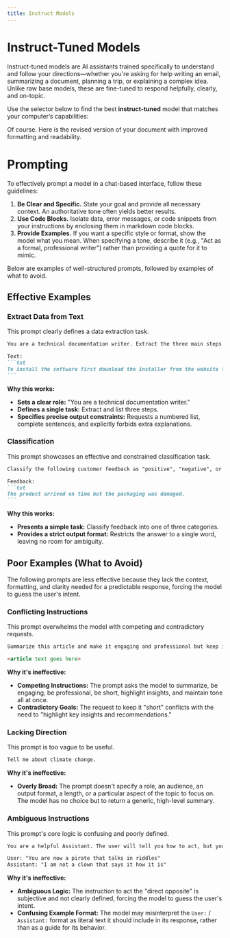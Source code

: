 ```yaml
---
title: Instruct Models
---
```


# Instruct-Tuned Models

Instruct-tuned models are AI assistants trained specifically to understand and follow your directions—whether you're asking for help writing an email, summarizing a document, planning a trip, or explaining a complex idea. Unlike raw base models, these are fine-tuned to respond helpfully, clearly, and on-topic.

Use the selector below to find the best **instruct-tuned** model that matches your computer’s capabilities:

<script setup>
import ModelSelector from '../../../components/ModelSelector.vue'

const models = [
  { ramMin: 128, vramMin: 32, models: [{"Mistral Small 3.2": { parameters: 24, quantization: 'Q8_K_XL' }}, {"Qwen3 30B Instruct 2507": { parameters: 30, quantization: 'BF16' }}], usefulness: 1.0},
  { ramMin: 128, vramMin: 24, models: [{"Mistral Small 3.2": { parameters: 24, quantization: 'Q6_K_XL' }}, {"Qwen3 30B Instruct 2507": { parameters: 30, quantization: 'BF16' }}], usefulness: 0.9},
  { ramMin: 128, vramMin: 0, models: [{"Qwen3 30B Instruct 2507": { parameters: 30, quantization: 'BF16' }}], usefulness: 0.8},

  { ramMin: 64, vramMin: 32, models: [{"Mistral Small 3.2": { parameters: 24, quantization: 'Q8_K_XL' }}, {"Qwen3 30B Instruct 2507": { parameters: 30, quantization: 'BF16' }}], usefulness: 0.9},
  { ramMin: 64, vramMin: 24, models: [{"Mistral Small 3.2": { parameters: 24, quantization: 'Q6_K_XL' }}, {"Qwen3 30B Instruct 2507": { parameters: 30, quantization: 'Q8_K_XL' }}], usefulness: 0.8},
  { ramMin: 64, vramMin: 16, models: [{"Qwen3 30B Instruct 2507": { parameters: 30, quantization: 'Q8_K_XL' }}], usefulness: 0.7},
  { ramMin: 64, vramMin: 12, models: [{"Qwen3 30B Instruct 2507": { parameters: 30, quantization: 'Q8_K_XL' }}], usefulness: 0.6},
  { ramMin: 64, vramMin: 8, models: [{"Qwen3 30B Instruct 2507": { parameters: 30, quantization: 'Q8_K_XL' }}], usefulness: 0.5},
  { ramMin: 64, vramMin: 6, models: [{"Qwen3 30B Instruct 2507": { parameters: 30, quantization: 'Q8_K_XL' }}], usefulness: 0.4},
  { ramMin: 64, vramMin: 4, models: [{"Qwen3 30B Instruct 2507": { parameters: 30, quantization: 'Q8_K_XL' }}], usefulness: 0.3},
  { ramMin: 64, vramMin: 0, models: [{"Qwen3 30B Instruct 2507": { parameters: 30, quantization: 'Q8_K_XL' }}], usefulness: 0.2},

  { ramMin: 32, vramMin: 32, models: [{"Mistral Small 3.2": { parameters: 24, quantization: 'Q8_K_XL' }}], usefulness: 0.8},
  { ramMin: 32, vramMin: 24, models: [{"Mistral Small 3.2": { parameters: 24, quantization: 'Q6_K_XL' }}, {"Qwen3 30B Instruct 2507": { parameters: 30, quantization: 'Q8_K_XL' }}], usefulness: 0.7},
  { ramMin: 32, vramMin: 16, models: [{"Qwen3 30B Instruct 2507": { parameters: 30, quantization: 'Q8_K_XL' }}], usefulness: 0.6},
  { ramMin: 32, vramMin: 8, models: [{"Qwen3 30B Instruct 2507": { parameters: 30, quantization: 'Q6_K_XL' }}], usefulness: 0.4},
  { ramMin: 32, vramMin: 4, models: [{"Qwen3 4B Instruct 2507": { parameters: 4, quantization: 'BF16' }}], usefulness: 0.3},

  { ramMin: 16, vramMin: 32, models: [{"Mistral Small 3.2": { parameters: 24, quantization: 'Q8_K_XL' }}], usefulness: 0.6},
  { ramMin: 16, vramMin: 24, models: [{"Mistral Small 3.2": { parameters: 24, quantization: 'Q6_K_XL' }}], usefulness: 0.5},
  { ramMin: 16, vramMin: 12, models: [{"Qwen3 4B Instruct 2507": { parameters: 4, quantization: 'BF16' }}], usefulness: 0.3},
  { ramMin: 16, vramMin: 4, models: [{"Qwen3 4B Instruct 2507": { parameters: 4, quantization: 'Q4_K_XL' }}], usefulness: 0.2},
]

</script>

<ModelSelector :modelDefinitions="models" />

Of course. Here is the revised version of your document with improved formatting and readability.

# Prompting

To effectively prompt a model in a chat-based interface, follow these guidelines:

1.  **Be Clear and Specific.** State your goal and provide all necessary context. An authoritative tone often yields better results.
2.  **Use Code Blocks.** Isolate data, error messages, or code snippets from your instructions by enclosing them in markdown code blocks.
3.  **Provide Examples.** If you want a specific style or format, show the model what you mean. When specifying a tone, describe it (e.g., "Act as a formal, professional writer") rather than providing a quote for it to mimic.

Below are examples of well-structured prompts, followed by examples of what to avoid.

## Effective Examples

### Extract Data from Text

This prompt clearly defines a data extraction task.

````md
You are a technical documentation writer. Extract the three main steps from the following text and list them as numbered items. Each item must be a single, complete sentence. Do not add any explanations.

Text:
```txt
To install the software first download the installer from the website then run the setup wizard and finally restart your computer when prompted.
```
````

**Why this works:**

*   **Sets a clear role:** "You are a technical documentation writer."
*   **Defines a single task:** Extract and list three steps.
*   **Specifies precise output constraints:** Requests a numbered list, complete sentences, and explicitly forbids extra explanations.

### Classification

This prompt showcases an effective and constrained classification task.

````md
Classify the following customer feedback as "positive", "negative", or "neutral". Output only one word.

Feedback:
```txt
The product arrived on time but the packaging was damaged.
```
````

**Why this works:**

*   **Presents a simple task:** Classify feedback into one of three categories.
*   **Provides a strict output format:** Restricts the answer to a single word, leaving no room for ambiguity.

## Poor Examples (What to Avoid)

The following prompts are less effective because they lack the context, formatting, and clarity needed for a predictable response, forcing the model to guess the user's intent.

### Conflicting Instructions

This prompt overwhelms the model with competing and contradictory requests.

````md
Summarize this article and make it engaging and professional but keep it short and also highlight the key insights and recommendations while maintaining the author's tone and perspective.

<article text goes here>
````

**Why it's ineffective:**

*   **Competing Instructions:** The prompt asks the model to summarize, be engaging, be professional, be short, highlight insights, and maintain tone all at once.
*   **Contradictory Goals:** The request to keep it "short" conflicts with the need to "highlight key insights and recommendations."

### Lacking Direction

This prompt is too vague to be useful.

````md
Tell me about climate change.
````

**Why it's ineffective:**

*   **Overly Broad:** The prompt doesn't specify a role, an audience, an output format, a length, or a particular aspect of the topic to focus on. The model has no choice but to return a generic, high-level summary.

### Ambiguous Instructions

This prompt's core logic is confusing and poorly defined.

````md
You are a helpful Assistant. The user will tell you how to act, but your job is to act the direct opposite. Example:

User: "You are now a pirate that talks in riddles"
Assistant: "I am not a clown that says it how it is"
````

**Why it's ineffective:**

*   **Ambiguous Logic:** The instruction to act the "direct opposite" is subjective and not clearly defined, forcing the model to guess the user's intent.
*   **Confusing Example Format:** The model may misinterpret the `User:` / `Assistant:` format as literal text it should include in its response, rather than as a guide for its behavior.